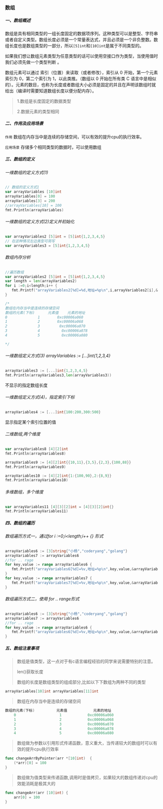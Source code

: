 ### 数组

##### 一、数组概述

数组是具有相同类型的一组长度固定的数据项序列。这种类型可以是整型、字符串或者自定义类型。数组长度必须是一个常量表达式，并且必须是一个非负整数。数组长度也是数组类型的一部分，所以`[5]int`和`[10]int`是属于不同类型的。

如果我们想让数组元素类型为任意类型的话可以使用空接口作为类型，当使用值时我们必须先做一个类型判断 。

数组元素可以通过 索引（位置）来读取（或者修改），索引从 0 开始，第一个元素索引为 0，第二个索引为 1，以此类推。（数组以 0 开始在所有类 C 语言中是相似的）。元素的数目，也称为长度或者数组大小必须是固定的并且在声明该数组时就给出（编译时需要知道数组长度以便分配内存）。

> 1.数组是长度固定的数据类型
> 
> 2.数据元素的类型相同

##### 二、作用及应用场景

`作用`
数组在内存当中是连续的存储空间，可以有效的提升cpu的执行效率。

`应用场景`
存储多个相同类型的数据时，可以使用数组

##### 三、数组的定义

###### 一维数组的定义方式(1)

```go
// 数组的定义方式1
var arrayVariables [10]int
arrayVariables[0] = 100
arrayVariables[3] = 200
//arrayVariables[10] = 100
fmt.Println(arrayVariables)
```

###### 一维数组的定义方式(2)定义并初始化

```go 
var arrayVariables2 [5]int = [5]int{1,2,3,4,5}
// 在这种情况左边类型可简写
var arrayVariables3 = [5]int{1,2,3,4,5}
```

###### 数组内存分析

```go 
//遍历数组
var arrayVariables2 [5]int = [5]int{1,2,3,4,5}
var length = len(arrayVariables2)
for i :=0;i<length;i++ {
   fmt.Printf("arrayVariables2[%d]=%d,地址=%p\n",i,arrayVariables2[i],&arrayVariables2[i])
}

/*
数组在内存当中是连续的存储空间
数组的元素(下标)      元素值    元素的地址
0              1        0xc00006a060
1              2        0xc00006a068
2              3         0xc00006a070
3              4          0xc00006a078
4              5          0xc00006a080

*/
```

###### 一维数组定义方式(3) arrayVariables := […]int{1,2,3,4}

```go  
arrayVariables3 := [...]int{1,2,3,4,5}
fmt.Println(arrayVariables3,len(arrayVariables3))
``` 

不显示的指定数组长度

###### 一维数组定义方式(4)，指定索引下标

```go  
arrayVariables4 := [...]int{100:200,300:500}
```

显示指定某个索引位置的值

###### 二维数组,两个维度

```go 
var arrayVariables8 [4][2]int
fmt.Println(arrayVariables8)

arrayVariables9 := [4][2]int{{10,11},{3,5},{2,3},{100,88}}
fmt.Println(arrayVariables9)

arrayVariables10 := [4][2]int{1:{100,90},2:{8,9}}
fmt.Println(arrayVariables10)
```

###### 多维数组，多个维度

```go 
var arrayVariables11 [4][3][2]int = [4][3][2]int{}
fmt.Println(arrayVariables11)
```

##### 四、数组的遍历

###### 数组遍历方式一，通过for i :=0;i<length;i++ {} 形式

```go 
arrayVariables6 := [3]string{"小杨","coderyang","golang"}
arrayVariables7 := arrayVariables6
//for .. rage
for key,value := range arrayVariables6 {
   fmt.Printf("arrayVariables6[%d]=%v,地址=%p\n",key,value,&arrayVariables6[key])
}
for key,value := range arrayVariables7 {
   fmt.Printf("arrayVariables7[%d]=%v,地址=%p\n",key,value,&arrayVariables6[key])
}
```

###### 数组遍历方式二，使用 for .. range形式

```go 
arrayVariables6 := [3]string{"小杨","coderyang","golang"}
arrayVariables7 := arrayVariables6
//for .. rage
for key,value := range arrayVariables6 {
   fmt.Printf("arrayVariables6[%d]=%v,地址=%p\n",key,value,&arrayVariables6[key])
}
```

##### 五、数组注意事项

> 数组是值类型，这一点对于有c语言编程经验的同学来说需要特别的注意。
> 
> len()获取长度
> 
> 数组的长度是数组类型的组成部分,比如以下下数组为两种不同的类型

```go 
arrayVariables[10]int arrayVariables[11]int 
```

> 数组在内存当中是连续的存储空间

```go 
数组的元素(下标)          元素值            元素的地址
    0                    1            0xc00006a060
    1                    2            0xc00006a068
    2                    3            0xc00006a070
    3                    4            0xc00006a078
    4                    5            0xc00006a080
```

> 数组做为参数以引用形式传递函数，意义重大，当传递较大的数组时可以有效的提升cpu执行效率

```go 
func changeArrByPointer(arr *[10]int)  {
    (*arr)[0] = 100
}
```

> 数组做为值类型来传递函数,调用时是值拷贝，如果较大的数组传递对cpu的效能消耗是极其大的

```go 
func changeArr(arr [10]int) {
    arr[0] = 100
} 
```
